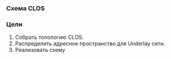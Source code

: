 ### Схема CLOS
### Цели
1. Собрать топологию CLOS.
2. Распределить адресное пространство для Underlay сети.
3. Реализовать схему 

